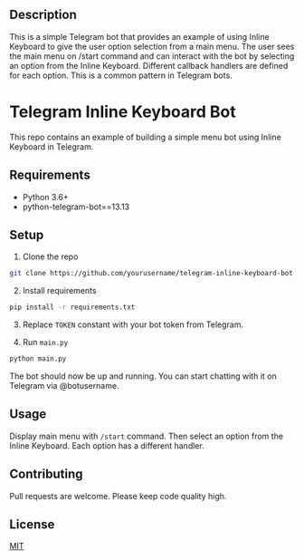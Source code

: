## Description

This is a simple Telegram bot that provides an example of using Inline Keyboard to give the user option selection from a main menu. The user sees the main menu on /start command and can interact with the bot by selecting an option from the Inline Keyboard. Different callback handlers are defined for each option. This is a common pattern in Telegram bots.

# Telegram Inline Keyboard Bot

This repo contains an example of building a simple menu bot using Inline Keyboard in Telegram.

## Requirements

- Python 3.6+ 
- python-telegram-bot==13.13

## Setup

1. Clone the repo

```bash
git clone https://github.com/yourusername/telegram-inline-keyboard-bot.git
```

2. Install requirements

```bash
pip install -r requirements.txt
```

3. Replace `TOKEN` constant with your bot token from Telegram.

4. Run `main.py`

```bash
python main.py
```

The bot should now be up and running. You can start chatting with it on Telegram via @botusername.

## Usage

Display main menu with `/start` command. Then select an option from the Inline Keyboard. Each option has a different handler. 

## Contributing

Pull requests are welcome. Please keep code quality high.

## License

[MIT](https://choosealicense.com/licenses/mit/)
